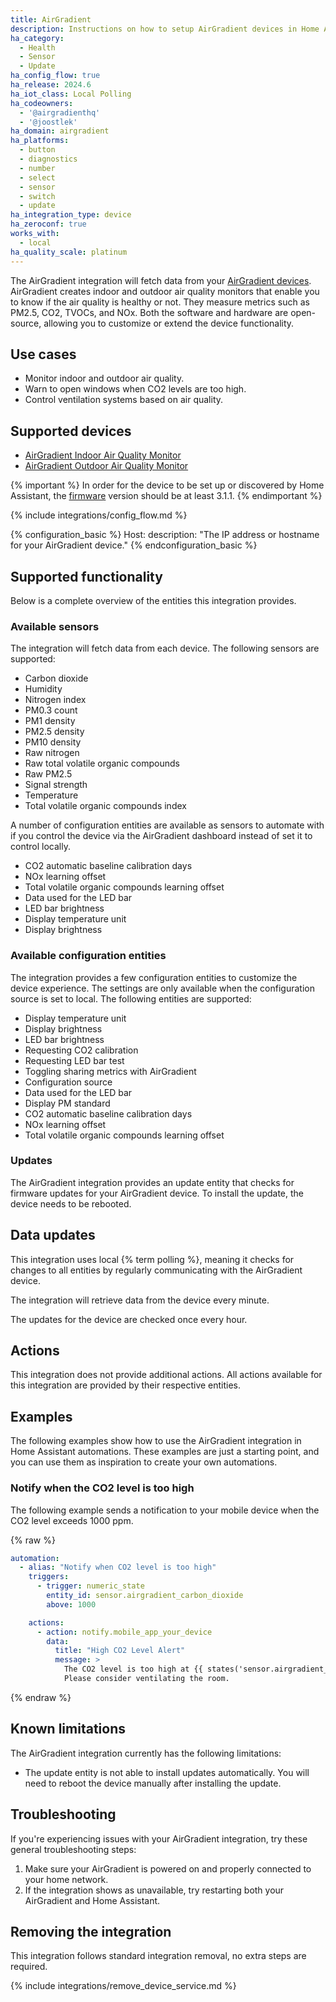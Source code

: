 ```yaml
---
title: AirGradient
description: Instructions on how to setup AirGradient devices in Home Assistant.
ha_category:
  - Health
  - Sensor
  - Update
ha_config_flow: true
ha_release: 2024.6
ha_iot_class: Local Polling
ha_codeowners:
  - '@airgradienthq'
  - '@joostlek'
ha_domain: airgradient
ha_platforms:
  - button
  - diagnostics
  - number
  - select
  - sensor
  - switch
  - update
ha_integration_type: device
ha_zeroconf: true
works_with:
  - local
ha_quality_scale: platinum
---
```


The AirGradient integration will fetch data from your [AirGradient devices](https://www.airgradient.com/).
AirGradient creates indoor and outdoor air quality monitors that enable you to know if the air quality is healthy or not. They measure metrics such as PM2.5, CO2, TVOCs, and NOx. Both the software and hardware are open-source, allowing you to customize or extend the device functionality. 

## Use cases

- Monitor indoor and outdoor air quality.
- Warn to open windows when CO2 levels are too high.
- Control ventilation systems based on air quality.

## Supported devices

- [AirGradient Indoor Air Quality Monitor](https://www.airgradient.com/indoor/)
- [AirGradient Outdoor Air Quality Monitor](https://www.airgradient.com/outdoor/)

{% important %}
In order for the device to be set up or discovered by Home Assistant, the [firmware](https://www.airgradient.com/documentation/firmwares) version should be at least 3.1.1.
{% endimportant %}

{% include integrations/config_flow.md %}

{% configuration_basic %}
Host:
  description: "The IP address or hostname for your AirGradient device."
{% endconfiguration_basic %}

## Supported functionality

Below is a complete overview of the entities this integration provides.

### Available sensors

The integration will fetch data from each device. The following sensors are supported:

- Carbon dioxide
- Humidity
- Nitrogen index
- PM0.3 count
- PM1 density
- PM2.5 density
- PM10 density
- Raw nitrogen
- Raw total volatile organic compounds
- Raw PM2.5
- Signal strength
- Temperature
- Total volatile organic compounds index

A number of configuration entities are available as sensors to automate with if you control the device via the AirGradient dashboard instead of set it to control locally.
- CO2 automatic baseline calibration days
- NOx learning offset
- Total volatile organic compounds learning offset
- Data used for the LED bar
- LED bar brightness
- Display temperature unit
- Display brightness

### Available configuration entities

The integration provides a few configuration entities to customize the device experience.
The settings are only available when the configuration source is set to local.
The following entities are supported:

- Display temperature unit
- Display brightness
- LED bar brightness
- Requesting CO2 calibration
- Requesting LED bar test
- Toggling sharing metrics with AirGradient
- Configuration source
- Data used for the LED bar
- Display PM standard
- CO2 automatic baseline calibration days
- NOx learning offset
- Total volatile organic compounds learning offset

### Updates

The AirGradient integration provides an update entity that checks for firmware updates for your AirGradient device.
To install the update, the device needs to be rebooted.

## Data updates

This integration uses local {% term polling %}, meaning it checks for changes to all entities by regularly communicating with the AirGradient device.

The integration will retrieve data from the device every minute.

The updates for the device are checked once every hour.

## Actions

This integration does not provide additional actions. All actions available
for this integration are provided by their respective entities.

## Examples

The following examples show how to use the AirGradient integration in Home
Assistant automations. These examples are just a starting point, and you can
use them as inspiration to create your own automations.

### Notify when the CO2 level is too high

The following example sends a notification to your mobile device when the CO2 level exceeds 1000 ppm.

{% raw %}

```yaml
automation:
  - alias: "Notify when CO2 level is too high"
    triggers:
      - trigger: numeric_state
        entity_id: sensor.airgradient_carbon_dioxide
        above: 1000

    actions:
      - action: notify.mobile_app_your_device
        data:
          title: "High CO2 Level Alert"
          message: >
            The CO2 level is too high at {{ states('sensor.airgradient_carbon_dioxide') }} ppm.
            Please consider ventilating the room.
```

{% endraw %}

## Known limitations

The AirGradient integration currently has the following limitations:
- The update entity is not able to install updates automatically. You will need to reboot the device manually after installing the update.

## Troubleshooting

If you're experiencing issues with your AirGradient integration, try these general troubleshooting steps:

1. Make sure your AirGradient is powered on and properly connected to your home network.
2. If the integration shows as unavailable, try restarting both your AirGradient and Home Assistant.

## Removing the integration

This integration follows standard integration removal, no extra steps are required.

{% include integrations/remove_device_service.md %}
